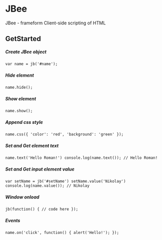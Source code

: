 # JBee
JBee - frameform Client-side scripting of HTML

## GetStarted
##### Create JBee object
`
var name = jb('#name');
`

##### Hide element
`
name.hide();
`

##### Show element
`
name.show();
`

##### Append css style
`
name.css({
  'color': 'red',
  'background': 'green'
});
`

##### Set and Get element text
`
name.text('Hello Roman!')
console.log(name.text());
// Hello Roman!
`

##### Set and Get input element value
`
var setName = jb('#setName')
setName.value('Nikolay')
console.log(name.value());
// Nikolay
`

##### Window onload
`
jb(function() {
  // code here
});
`

##### Events
`
name.on('click', function() {
  alert('Hello!');
});
`